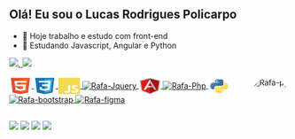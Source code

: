 ## Olá! Eu sou o Lucas Rodrigues Policarpo



- 🔭 Hoje trabalho e estudo com front-end
- 🌱 Estudando Javascript, Angular e Python

<div>
  <a href="https://github.com/LucasPolicarpo-svg">
  <img height="180em" src="https://github-readme-stats.vercel.app/api?username=LucasPolicarpo-svg&show_icons=true&count_private=true&theme=merko">,
  <img height="180em" src="https://github-readme-stats.vercel.app/api/top-langs/?username=LucasPolicarpo-svg&layout=compact&theme=merko">
</div>

<div style="display: inline_block"><br>
  <img align="center" alt="Rafa-HTML" height="30" width="40" src="https://raw.githubusercontent.com/devicons/devicon/master/icons/html5/html5-original.svg">
  <img align="center" alt="Rafa-CSS" height="30" width="40" src="https://raw.githubusercontent.com/devicons/devicon/master/icons/css3/css3-original.svg">
  <img align="center" alt="Rafa-Js" height="30" width="40" src="https://raw.githubusercontent.com/devicons/devicon/master/icons/javascript/javascript-plain.svg">
  <img align="center" alt="Rafa-Jquery" height="30" width="40"
src="https://cdn.jsdelivr.net/gh/devicons/devicon/icons/jquery/jquery-original-wordmark.svg" />
  <img align="center" alt="Rafa-An" height="30" width="40" src="https://raw.githubusercontent.com/devicons/devicon/master/icons/angularjs/angularjs-original.svg">
  <img align="center" alt="Rafa-Php" height="40" width="40" src="https://cdn.jsdelivr.net/gh/devicons/devicon/icons/php/php-original.svg">
  <img align="center" alt="Rafa-Python" height="30" width="40" src="https://raw.githubusercontent.com/devicons/devicon/master/icons/python/python-original.svg">
  <img align="right" alt="Rafa-py" height="150" style="border-radius:80px;" src="https://cdn-icons-png.flaticon.com/512/6413/6413395.png">
  <img align="center" alt="Rafa-bootstrap" height="30" width="40" src="https://cdn.jsdelivr.net/gh/devicons/devicon/icons/bootstrap/bootstrap-original.svg" /> 
  <img align="center" alt="Rafa-figma" height="30" width="40" src="https://cdn.jsdelivr.net/gh/devicons/devicon/icons/figma/figma-original.svg" />
</div>

##

<div> 
  <a href="https://www.instagram.com/lucaspolicarpo97/" target="_blank"><img src="https://img.shields.io/badge/-Instagram-%23E4405F?style=for-the-badge&logo=instagram&logoColor=white" target="_blank"></a>
 <a href="https://discord.gg/8JhFd4Z6" target="_blank"><img src="https://img.shields.io/badge/Discord-7289DA?style=for-the-badge&logo=discord&logoColor=white" target="_blank"></a> 
  <a href = "mailto:empresariallrp@gmail.com"><img src="https://img.shields.io/badge/-Gmail-%23333?style=for-the-badge&logo=gmail&logoColor=white" target="_blank"></a>
  <a href="https://www.linkedin.com/in/lucaspolicarpodesenvolvedor" target="_blank"><img src="https://img.shields.io/badge/-LinkedIn-%230077B5?style=for-the-badge&logo=linkedin&logoColor=white" target="_blank"></a> 
  
</div>
